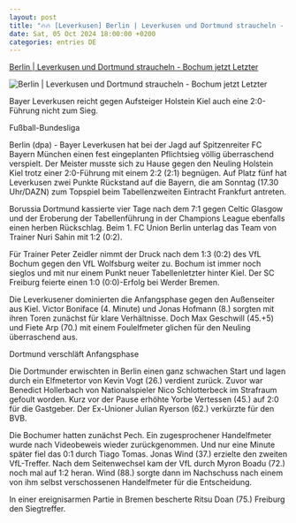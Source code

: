 ```yaml
---
layout: post
title: "🔥🔥 [Leverkusen] Berlin | Leverkusen und Dortmund straucheln - Bochum jetzt Letzter"
date: Sat, 05 Oct 2024 18:00:00 +0200
categories: entries DE
---
```

[Berlin | Leverkusen und Dortmund straucheln - Bochum jetzt Letzter](https://www.radiobielefeld.de/nachrichten/lokalnachrichten/detailansicht/berlin-leverkusen-und-dortmund-straucheln-bochum-jetzt-letzter.html)

![Berlin | Leverkusen und Dortmund straucheln - Bochum jetzt Letzter](https://www.radiobielefeld.de/fileadmin/_processed_/6/9/csm_2123351_0_f11697cf0c.jpg)

Bayer Leverkusen reicht gegen Aufsteiger Holstein Kiel auch eine 2:0-Führung nicht zum Sieg.

Fußball-Bundesliga

Berlin (dpa) - Bayer Leverkusen hat bei der Jagd auf Spitzenreiter FC Bayern München einen fest eingeplanten Pflichtsieg völlig überraschend verspielt. Der Meister musste sich zu Hause gegen den Neuling Holstein Kiel trotz einer 2:0-Führung mit einem 2:2 (2:1) begnügen. Auf Platz fünf hat Leverkusen zwei Punkte Rückstand auf die Bayern, die am Sonntag (17.30 Uhr/DAZN) zum Topspiel beim Tabellenzweiten Eintracht Frankfurt antreten.

Borussia Dortmund kassierte vier Tage nach dem 7:1 gegen Celtic Glasgow und der Eroberung der Tabellenführung in der Champions League ebenfalls einen herben Rückschlag. Beim 1. FC Union Berlin unterlag das Team von Trainer Nuri Sahin mit 1:2 (0:2).

Für Trainer Peter Zeidler nimmt der Druck nach dem 1:3 (0:2) des VfL Bochum gegen den VfL Wolfsburg weiter zu. Bochum ist immer noch sieglos und mit nur einem Punkt neuer Tabellenletzter hinter Kiel. Der SC Freiburg feierte einen 1:0 (0:0)-Erfolg bei Werder Bremen.

Die Leverkusener dominierten die Anfangsphase gegen den Außenseiter aus Kiel. Victor Boniface (4. Minute) und Jonas Hofmann (8.) sorgten mit ihren Toren zunächst für klare Verhältnisse. Doch Max Geschwill (45.+5) und Fiete Arp (70.) mit einem Foulelfmeter glichen für den Neuling überraschend aus.

Dortmund verschläft Anfangsphase

Die Dortmunder erwischten in Berlin einen ganz schwachen Start und lagen durch ein Elfmetertor von Kevin Vogt (26.) verdient zurück. Zuvor war Benedict Hollerbach von Nationalspieler Nico Schlotterbeck im Strafraum gefoult worden. Kurz vor der Pause erhöhte Yorbe Vertessen (45.) auf 2:0 für die Gastgeber. Der Ex-Unioner Julian Ryerson (62.) verkürzte für den BVB.

Die Bochumer hatten zunächst Pech. Ein zugesprochener Handelfmeter wurde nach Videobeweis wieder zurückgenommen. Und nur eine Minute später fiel das 0:1 durch Tiago Tomas. Jonas Wind (37.) erzielte den zweiten VfL-Treffer. Nach dem Seitenwechsel kam der VfL durch Myron Boadu (72.) noch mal auf 1:2 heran. Wind (88.) sorgte dann im Nachschuss nach einem von ihm selbst verschossenen Handelfmeter für die Entscheidung.

In einer ereignisarmen Partie in Bremen bescherte Ritsu Doan (75.) Freiburg den Siegtreffer.


